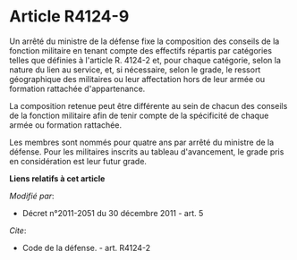 # Article R4124-9

Un arrêté du ministre de la défense fixe la composition des conseils de la fonction militaire en tenant compte des effectifs
répartis par catégories telles que définies à l'article R. 4124-2 et, pour chaque catégorie, selon la nature du lien au
service, et, si nécessaire, selon le grade, le ressort géographique des militaires ou leur affectation hors de leur armée ou
formation rattachée d'appartenance. 

La composition retenue peut être différente au sein de chacun des conseils de la fonction militaire afin de tenir compte de
la spécificité de chaque armée ou formation rattachée.

Les membres sont nommés pour quatre ans par arrêté du ministre de la défense. Pour les militaires inscrits au tableau
d'avancement, le grade pris en considération est leur futur grade.

**Liens relatifs à cet article**

_Modifié par_:

  - Décret n°2011-2051 du 30 décembre 2011 - art. 5

_Cite_:

  - Code de la défense. - art. R4124-2
